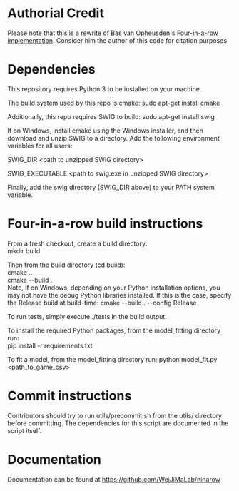 # Authorial Credit
Please note that this is a rewrite of Bas van Opheusden's [Four-in-a-row implementation](https://github.com/basvanopheusden/fourinarow). Consider him the author of this code for citation purposes.

# Dependencies
This repository requires Python 3 to be installed on your machine.

The build system used by this repo is cmake:
sudo apt-get install cmake

Additionally, this repo requires SWIG to build:
sudo apt-get install swig 

If on Windows, install cmake using the Windows installer, and then download and unzip SWIG to a directory. Add the following environment variables for all users:

SWIG_DIR \<path to unzipped SWIG directory\>

SWIG_EXECUTABLE \<path to swig.exe in unzipped SWIG directory\>

Finally, add the swig directory (SWIG_DIR above) to your PATH system variable.

# Four-in-a-row build instructions
From a fresh checkout, create a build directory:  
mkdir build  

Then from the build directory (cd build):  
cmake ..  
cmake --build .  
Note, if on Windows, depending on your Python installation options, you may not have the debug Python libraries installed. If this is the case, specify the Release build at build-time:
cmake --build . --config Release

To run tests, simply execute ./tests in the build output.  

To install the required Python packages, from the model_fitting directory run:  
pip install -r requirements.txt  

To fit a model, from the model_fitting directory run:
python model_fit.py <path_to_game_csv>  

# Commit instructions
Contributors should try to run utils/precommit.sh from the utils/ directory before committing.
The dependencies for this script are documented in the script itself.

# Documentation
Documentation can be found at https://github.com/WeiJiMaLab/ninarow
